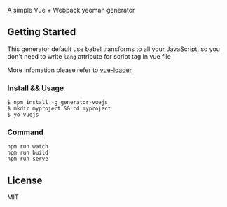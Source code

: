 A simple Vue + Webpack yeoman generator
## Getting Started
This generator default use babel transforms to all your JavaScript, so you don't need to write `lang` attribute for script tag in vue file  

More infomation please refer to [vue-loader](https://github.com/vuejs/vue-loader)

### Install && Usage
```
$ npm install -g generator-vuejs
$ mkdir myproject && cd myproject
$ yo vuejs
```

### Command
```
npm run watch   
npm run build	
npm run serve
```
## License

MIT
